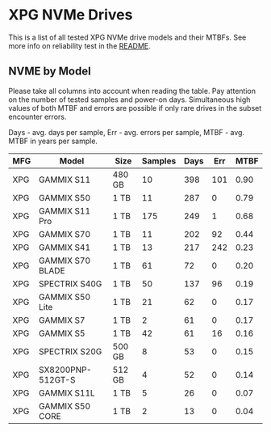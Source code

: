 XPG NVMe Drives
===============

This is a list of all tested XPG NVMe drive models and their MTBFs. See more
info on reliability test in the [README](https://github.com/linuxhw/SMART).

NVME by Model
------------

Please take all columns into account when reading the table. Pay attention on the
number of tested samples and power-on days. Simultaneous high values of both MTBF
and errors are possible if only rare drives in the subset encounter errors.

Days - avg. days per sample,
Err  - avg. errors per sample,
MTBF - avg. MTBF in years per sample.

| MFG       | Model              | Size   | Samples | Days  | Err   | MTBF |
|-----------|--------------------|--------|---------|-------|-------|------|
| XPG       | GAMMIX S11         | 480 GB | 10      | 398   | 101   | 0.90   |
| XPG       | GAMMIX S50         | 1 TB   | 11      | 287   | 0     | 0.79   |
| XPG       | GAMMIX S11 Pro     | 1 TB   | 175     | 249   | 1     | 0.68   |
| XPG       | GAMMIX S70         | 1 TB   | 11      | 202   | 92    | 0.44   |
| XPG       | GAMMIX S41         | 1 TB   | 13      | 217   | 242   | 0.23   |
| XPG       | GAMMIX S70 BLADE   | 1 TB   | 61      | 72    | 0     | 0.20   |
| XPG       | SPECTRIX S40G      | 1 TB   | 50      | 137   | 96    | 0.19   |
| XPG       | GAMMIX S50 Lite    | 1 TB   | 21      | 62    | 0     | 0.17   |
| XPG       | GAMMIX S7          | 1 TB   | 2       | 61    | 0     | 0.17   |
| XPG       | GAMMIX S5          | 1 TB   | 42      | 61    | 16    | 0.16   |
| XPG       | SPECTRIX S20G      | 500 GB | 8       | 53    | 0     | 0.15   |
| XPG       | SX8200PNP-512GT-S  | 512 GB | 4       | 52    | 0     | 0.14   |
| XPG       | GAMMIX S11L        | 1 TB   | 5       | 26    | 0     | 0.07   |
| XPG       | GAMMIX S50 CORE    | 1 TB   | 2       | 13    | 0     | 0.04   |
